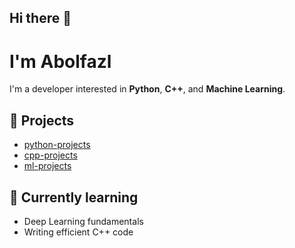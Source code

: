 ## Hi there 👋

# I'm Abolfazl
I'm a developer interested in **Python**, **C++**, and **Machine Learning**.

## 🚀 Projects
- [python-projects](https://github.com/abolfazlfayyaz/python-projects)
- [cpp-projects](https://github.com/abolfazlfayyaz/cpp-projects)
- [ml-projects](https://github.com/abolfazlfayyaz/ml-projects)

## 🌱 Currently learning
- Deep Learning fundamentals
- Writing efficient C++ code

